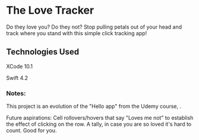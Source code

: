 # The Love Tracker

Do they love you? Do they not? Stop pulling petals out of your head and track where you stand with this simple click tracking app!

## Technologies Used

XCode 10.1

Swift 4.2


### Notes:

This project is an evolution of the "Hello app" from the Udemy course, .

Future aspirations: Cell rollovers/hovers that say "Loves me not" to establish the effect of clicking on the row. A tally, in case you are so loved it's hard to count. Good for you.
